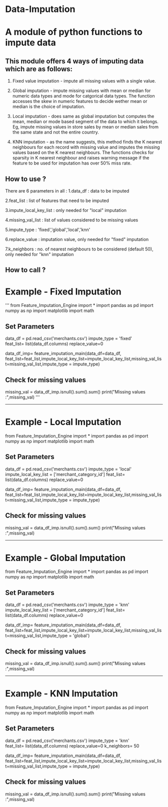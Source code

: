 # Data-Imputation
# A module of python functions to impute data

This module offers 4 ways of imputing data which are as follows:
--------------------------------------------------------------------------------------------------------------------------------

1. Fixed value imputation - impute all missing values with a single value.

2. Global imputation - impute missing values with mean or median for numeric data types and mode for catgorical data types. The function accesses the skew in numeric features to decide wether mean or median is the choice of imputation.

3. Local imputation - does same as global imputation but computes the mean, median or mode based segment of the data to which it belongs. Eg, impute missing values in store sales by mean or median sales from the same state and not the entire country.

4. KNN imputation - as the name suggests, this method finds the K nearest neighbours for each record with missing value and imputes the missing values based on the K nearest neighbours. The functions checks for sparsity in K nearest neighbour and raises warning message if the feature to be used for imputation has over 50% miss rate.

How to use ?
----------------------------------------------------------------------------------------------------------------------------------

There are 6 parameters in all :
1.data_df : data to be imputed

2.feat_list : list of features that need to be imputed

3.impute_local_key_list : only needed for "local" imputation

4.missing_val_list : list of values considered to be missing values 

5.impute_type : 'fixed','global','local','knn'

6.replace_value : imputation value, only needed for "fixed" imputation

7.k_neighbors : no. of nearest neighbours to be considered (default 50), only needed for "knn" imputation


How to call ?
----------------------------------------------------------------------------------------------------------------------------------
# Example - Fixed Imputation
'''
from Feature_Imputation_Engine import *
import pandas as pd
import numpy as np
import matplotlib
import math

## Set Parameters
data_df = pd.read_csv('merchants.csv')
impute_type = 'fixed'  
feat_list= list(data_df.columns)
replace_value=0

data_df_imp= feature_imputation_main(data_df=data_df, feat_list=feat_list,impute_local_key_list=impute_local_key_list,missing_val_list=missing_val_list,impute_type = impute_type)

## Check for missing values
missing_val = data_df_imp.isnull().sum().sum()
print("Missing values :",missing_val)
'''
_______________________________________________________________________________________________________________________________________
# Example - Local Imputation

from Feature_Imputation_Engine import *
import pandas as pd
import numpy as np
import matplotlib
import math

## Set Parameters
data_df = pd.read_csv('merchants.csv')
impute_type = 'local'  
impute_local_key_list = ['merchant_category_id']
feat_list= list(data_df.columns)
replace_value=0

data_df_imp= feature_imputation_main(data_df=data_df, feat_list=feat_list,impute_local_key_list=impute_local_key_list,missing_val_list=missing_val_list,impute_type = impute_type)

## Check for missing values
missing_val = data_df_imp.isnull().sum().sum()
print("Missing values :",missing_val)

_______________________________________________________________________________________________________________________________________
# Example - Global Imputation

from Feature_Imputation_Engine import *
import pandas as pd
import numpy as np
import matplotlib
import math

## Set Parameters
data_df = pd.read_csv('merchants.csv')
impute_type = 'knn'  
impute_local_key_list = ['merchant_category_id']
feat_list= list(data_df.columns)
replace_value=0

data_df_imp= feature_imputation_main(data_df=data_df, feat_list=feat_list,impute_local_key_list=impute_local_key_list,missing_val_list=missing_val_list,impute_type = 'global')

## Check for missing values
missing_val = data_df_imp.isnull().sum().sum()
print("Missing values :",missing_val)

_______________________________________________________________________________________________________________________________________
# Example - KNN Imputation

from Feature_Imputation_Engine import *
import pandas as pd
import numpy as np
import matplotlib
import math

## Set Parameters
data_df = pd.read_csv('merchants.csv')
impute_type = 'knn'  
feat_list= list(data_df.columns)
replace_value=0
k_neighbors= 50

data_df_imp= feature_imputation_main(data_df=data_df, feat_list=feat_list,impute_local_key_list=impute_local_key_list,missing_val_list=missing_val_list,impute_type = impute_type)

## Check for missing values
missing_val = data_df_imp.isnull().sum().sum()
print("Missing values :",missing_val)
